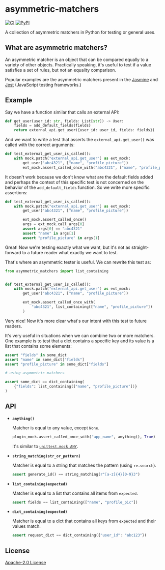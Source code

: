 # asymmetric-matchers

[![CI](https://github.com/duailibe/asymmetric-matchers/actions/workflows/ci.yaml/badge.svg)](https://github.com/duailibe/asymmetric-matchers/actions/workflows/ci.yaml)
[![PyPI](https://img.shields.io/pypi/v/asymmetric-matchers)](https://pypi.org/project/asymmetric-matchers)


A collection of asymmetric matchers in Python for testing or general uses.

## What are asymmetric matchers?

An asymmetric matcher is an object that can be compared equally to a variety of other objects. Practically speaking, it's useful to test if a value satisfies a set of rules, but not an equality comparison.

Popular examples are the asymmetric matchers present in the [Jasmine](https://jasmine.github.io/) and [Jest](https://jestjs.io) (JavaScript testing frameworks.)

## Example

Say we have a function similar that calls an external API:

```python
def get_user(user_id: str, fields: List[str]) -> User:
    fields = add_default_fields(fields)
    return external_api.get_user({user_id: user_id, fields: fields})
```

And we want to write a test that asserts the `external_api.get_user()` was called with the correct arguments:

```python
def test_external_get_user_is_called():
    with mock.patch("external_api.get_user") as ext_mock:
        get_user("abc4321", ["name", "profile_picture"])
        ext_mock.assert_called_once_with("abc4321", ["name", "profile_picture"])
```

It doesn't work because we don't know what are the default fields added and perhaps the context of this specific test is not concerned on the behavior of the `add_default_fields` function. So we write more specific assertions:

```python
def test_external_get_user_is_called():
    with mock.patch("external_api.get_user") as ext_mock:
        get_user("abc4321", ["name", "profile_picture"])

        ext_mock.assert_called_once()
        args = ext_mock.call_args[0]
        assert args[0] == "abc4321"
        assert "name" in args[1]
        assert "profile_picture" in args[1]
```

Great! Now we're testing exactly what we want, but it's not as straight-forward to a future reader what exactly we want to test.

That's where an asymmetric tester is useful. We can rewrite this test as:

```python
from asymmetric_matchers import list_containing


def test_external_get_user_is_called():
    with mock.patch("external_api.get_user") as ext_mock:
        get_user("abc4321", ["name", "profile_picture"])

        ext_mock.assert_called_once_with(
            "abc4321", list_containing(["name", "profile_picture"])
        )
```

Very nice! Now it's more clear what's our intent with this test to future readers.

It's very useful in situations when we can combine two or more matchers. One example is to test that a dict contains a specific key and its value is a list that contains some elements:

```python
assert "fields" in some_dict
assert "name" in some_dict["fields"]
assert "profile_picture" in some_dict["fields"]

# using asymmetric matchers

assert some_dict == dict_containing(
    {"fields": list_containing(["name", "profile_picture"])}
)
```

## API

- **`anything()`**

  Matcher is equal to any value, except `None`.

  ```python
  plugin_mock.assert_called_once_with("app_name", anything(), True)
  ```

  It's similar to [`unittest.mock.ANY`](https://docs.python.org/3/library/unittest.mock.html#unittest.mock.ANY).

- **`string_matching(str_or_pattern)`**

  Matcher is equal to a string that matches the pattern (using `re.search`).

  ```python
  assert generate_id() == string_matching(r"[a-z]{4}[0-9}3")
  ```

- **`list_containing(expected)`**

  Matcher is equal to a list that contains all items from `expected`.

  ```python
  assert fields == list_containing(["name", "profile_pic"])
  ```

- **`dict_containing(expected)`**

  Matcher is equal to a dict that contains all keys from `expected` and their values match.

  ```python
  assert request_dict == dict_containing({"user_id": "abc123"})
  ```

## License

[Apache-2.0 License](./LICENSE)
